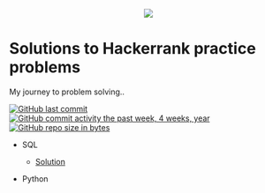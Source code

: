 <p align="center"><a href="https://www.hackerrank.com/marinskiy"><img src="https://i0.wp.com/gradsingames.com/wp-content/uploads/2016/05/856771_668224053197841_1943699009_o.png" ></a></p>

# Solutions to Hackerrank practice problems
My journey to problem solving..

[![GitHub last commit](https://img.shields.io/github/last-commit/mohamadsheam/HackerRankPractice.svg)](https://github.com/mohamadsheam/HackerRankPractice) 
[![GitHub commit activity the past week, 4 weeks, year](https://img.shields.io/github/commit-activity/y/mohamadsheam/HackerRankPractice.svg)](https://github.com/mohamadsheam/HackerRankPractice)
[![GitHub repo size in bytes](https://img.shields.io/github/repo-size/mohamadsheam/HackerRankPractice.svg)](https://github.com/mohamadsheam/HackerRankPractice) 

- SQL

  - [Solution](https://github.com/mohamadsheam/HackerRankPractice/tree/master/SQL)
 
- Python
